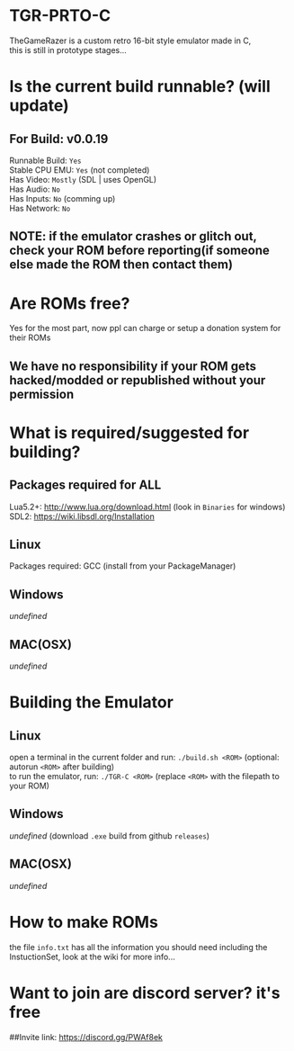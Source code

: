 # TGR-PRTO-C
TheGameRazer is a custom retro 16-bit style emulator made in C,\
this is still in prototype stages...

# Is the current build runnable? (will update)
## For Build: v0.0.19
Runnable Build: `Yes`\
Stable CPU EMU: `Yes`    (not completed)\
Has Video:      `Mostly` (SDL | uses OpenGL)\
Has Audio:      `No`\
Has Inputs:     `No`     (comming up)\
Has Network:    `No`
## NOTE: if the emulator crashes or glitch out, check your ROM before reporting(if someone else made the ROM then contact them)

# Are ROMs free?
Yes for the most part, now ppl can charge or setup a donation system for their ROMs
## We have no responsibility if your ROM gets hacked/modded or republished without your permission

# What is required/suggested for building?
## Packages required for ALL 
Lua5.2+: http://www.lua.org/download.html     (look in `Binaries` for windows)\
SDL2:    https://wiki.libsdl.org/Installation
## Linux
Packages required: GCC (install from your PackageManager)
## Windows
*undefined*
## MAC(OSX)
*undefined*

# Building the Emulator
## Linux
open a terminal in the current folder and run: `./build.sh <ROM>` (optional: autorun `<ROM>` after building)\
to run the emulator, run: `./TGR-C <ROM>` (replace `<ROM>` with the filepath to your ROM)
## Windows
*undefined* (download `.exe` build from github `releases`)
## MAC(OSX)
*undefined*

# How to make ROMs
the file `info.txt` has all the information you should need including the InstuctionSet, look at the wiki for more info...

# Want to join are discord server? it's free
##Invite link: https://discord.gg/PWAf8ek
